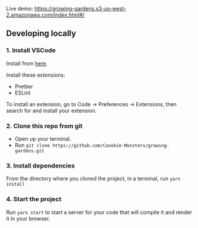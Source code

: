 Live demo: https://growing-gardens.s3-us-west-2.amazonaws.com/index.html#/

## Developing locally

### 1. Install VSCode

Install from [here](https://code.visualstudio.com/).

Install these extensions:

- Prettier
- ESLint

To install an extension, go to Code -> Preferences -> Extensions, then search for and install your extension.

### 2. Clone this repo from git

- Open up your terminal.
- Run `git clone https://github.com/Coookie-Monsters/growing-gardens.git`

### 3. Install dependencies

From the directory where you cloned the project, in a terminal, run
`yarn install`

### 4. Start the project

Run `yarn start` to start a server for your code that will compile it and render it in your browser.
